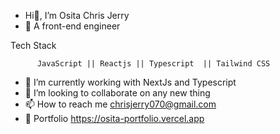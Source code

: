 -  Hi👋, I’m Osita Chris Jerry
- 👀 A front-end engineer



Tech Stack

          JavaScript || Reactjs || Typescript  || Tailwind CSS 


- 🌱 I’m currently working with NextJs and Typescript 
- 💞️ I’m looking to collaborate on any new thing
- 📫 How to reach me chrisjerry070@gmail.com
- 👀 Portfolio https://osita-portfolio.vercel.app


<!---
ossydimma/ossydimma is a ✨ special ✨ repository because its `README.md` (this file) appears on your GitHub profile.
You can click the Preview link to take a look at your changes.
--->
